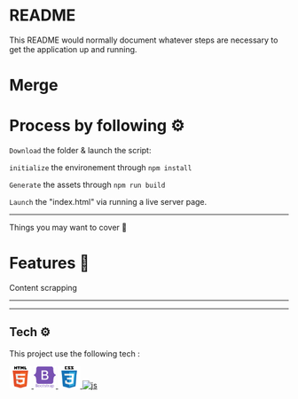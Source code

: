 # README 

This README would normally document whatever steps are necessary to get the
application up and running.


# Merge


# Process by following ⚙️


`Download` the folder & launch the script:


`initialize` the environement through `npm install`

`Generate` the assets through `npm run build`

`Launch` the "index.html" via  running a live server page.


<hr>

Things you may want to cover 📝



# Features 🧪


Content scrapping

<hr>
<hr>


## Tech ⚙️

<p align="left"> This project use the following tech : </p>

<p align="left">

<a href="https://www.w3.org/html/" target="_blank" rel="noreferrer"> <img src="https://raw.githubusercontent.com/devicons/devicon/master/icons/html5/html5-original-wordmark.svg" alt="html5" width="40" height="40"/> </a> <a href="https://getbootstrap.com" target="_blank" rel="noreferrer"> <img src="https://raw.githubusercontent.com/devicons/devicon/master/icons/bootstrap/bootstrap-plain-wordmark.svg" alt="bootstrap" width="40" height="40"/> </a> <a href="https://www.w3schools.com/css/" target="_blank" rel="noreferrer"> <img src="https://raw.githubusercontent.com/devicons/devicon/master/icons/css3/css3-original-wordmark.svg" alt="css3" width="40" height="40"/> </a> <a href="https://www.w3schools.com/html/" target="_blank" rel="noreferrer"> <img src="https://cdn.jsdelivr.net/gh/devicons/devicon/icons/javascript/javascript-original.svg" alt="js" width="40" height="40"/> </a> </p>

